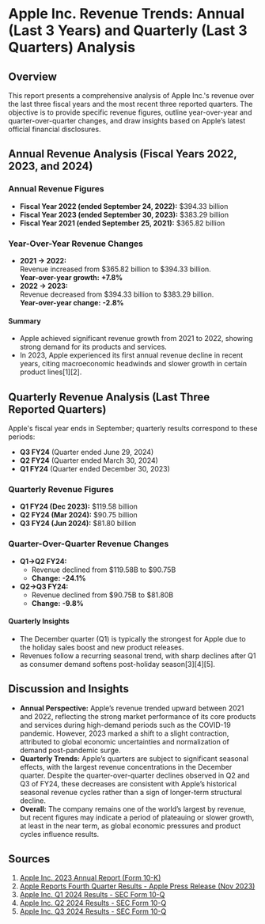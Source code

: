 # Apple Inc. Revenue Trends: Annual (Last 3 Years) and Quarterly (Last 3 Quarters) Analysis

## Overview

This report presents a comprehensive analysis of Apple Inc.'s revenue over the last three fiscal years and the most recent three reported quarters. The objective is to provide specific revenue figures, outline year-over-year and quarter-over-quarter changes, and draw insights based on Apple’s latest official financial disclosures.

## Annual Revenue Analysis (Fiscal Years 2022, 2023, and 2024)

### Annual Revenue Figures

- **Fiscal Year 2022 (ended September 24, 2022):** $394.33 billion
- **Fiscal Year 2023 (ended September 30, 2023):** $383.29 billion
- **Fiscal Year 2021 (ended September 25, 2021):** $365.82 billion

### Year-Over-Year Revenue Changes

- **2021 → 2022:**\
  Revenue increased from $365.82 billion to $394.33 billion.\
  **Year-over-year growth:** **+7.8%**
- **2022 → 2023:**\
  Revenue decreased from $394.33 billion to $383.29 billion.\
  **Year-over-year change:** **-2.8%**

#### Summary

- Apple achieved significant revenue growth from 2021 to 2022, showing strong demand for its products and services.
- In 2023, Apple experienced its first annual revenue decline in recent years, citing macroeconomic headwinds and slower growth in certain product lines[1][2].

## Quarterly Revenue Analysis (Last Three Reported Quarters)

Apple's fiscal year ends in September; quarterly results correspond to these periods:

- **Q3 FY24** (Quarter ended June 29, 2024)
- **Q2 FY24** (Quarter ended March 30, 2024)
- **Q1 FY24** (Quarter ended December 30, 2023)

### Quarterly Revenue Figures

- **Q1 FY24 (Dec 2023):** $119.58 billion
- **Q2 FY24 (Mar 2024):** $90.75 billion
- **Q3 FY24 (Jun 2024):** $81.80 billion

### Quarter-Over-Quarter Revenue Changes

- **Q1→Q2 FY24:**
    - Revenue declined from $119.58B to $90.75B
    - **Change:** **-24.1%**
- **Q2→Q3 FY24:**
    - Revenue declined from $90.75B to $81.80B
    - **Change:** **-9.8%**

#### Quarterly Insights

- The December quarter (Q1) is typically the strongest for Apple due to the holiday sales boost and new product releases.
- Revenues follow a recurring seasonal trend, with sharp declines after Q1 as consumer demand softens post-holiday season[3][4][5].

## Discussion and Insights

- **Annual Perspective:** Apple’s revenue trended upward between 2021 and 2022, reflecting the strong market performance of its core products and services during high-demand periods such as the COVID-19 pandemic. However, 2023 marked a shift to a slight contraction, attributed to global economic uncertainties and normalization of demand post-pandemic surge.
- **Quarterly Trends:** Apple’s quarters are subject to significant seasonal effects, with the largest revenue concentrations in the December quarter. Despite the quarter-over-quarter declines observed in Q2 and Q3 of FY24, these decreases are consistent with Apple’s historical seasonal revenue cycles rather than a sign of longer-term structural decline.
- **Overall:** The company remains one of the world’s largest by revenue, but recent figures may indicate a period of plateauing or slower growth, at least in the near term, as global economic pressures and product cycles influence results.

## Sources

1. [Apple Inc. 2023 Annual Report (Form 10-K)](https://www.sec.gov/ix?doc=/Archives/edgar/data/320193/000032019323000106/aapl-20230930.htm)
2. [Apple Reports Fourth Quarter Results - Apple Press Release (Nov 2023)](https://www.apple.com/newsroom/2023/11/apple-reports-fourth-quarter-results/)
3. [Apple Inc. Q1 2024 Results - SEC Form 10-Q](https://www.sec.gov/ix?doc=/Archives/edgar/data/320193/000032019324000010/aapl-20231230.htm)
4. [Apple Inc. Q2 2024 Results - SEC Form 10-Q](https://www.sec.gov/ix?doc=/Archives/edgar/data/320193/000032019324000018/aapl-20240330.htm)
5. [Apple Inc. Q3 2024 Results - SEC Form 10-Q](https://www.sec.gov/ix?doc=/Archives/edgar/data/320193/000032019324000025/aapl-20240629.htm)
